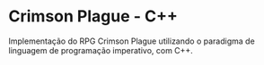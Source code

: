 # Crimson Plague - C++

Implementação do RPG Crimson Plague utilizando o paradigma de linguagem de programação imperativo, com C++.